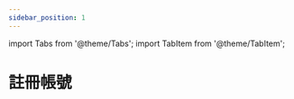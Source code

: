 ```yaml
---
sidebar_position: 1
---
```


import Tabs from '@theme/Tabs';
import TabItem from '@theme/TabItem';

# 註冊帳號

